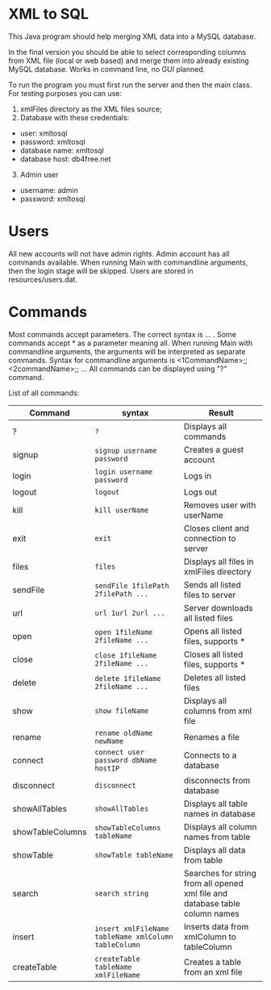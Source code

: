 # XML to SQL

This Java program should help merging XML data into a MySQL database.

In the final version you should be able to select corresponding columns from XML file (local or web based) and merge them into already existing MySQL database.
Works in command line, no GUI planned.

To run the program you must first run the server and then the main class.
For testing purposes you can use:
1. xmlFiles directory as the XML files source;
2. Database with these credentials:
* user: xmltosql
* password: xmltosql
* database name: xmltosql
* database host: db4free.net
3. Admin user
* username: admin
* password: xmltosql


# Users
All new accounts will not have admin rights. Admin account has all commands available. When running Main with commandline arguments, then the login stage will be skipped.
Users are stored in resources/users.dat.

# Commands
Most commands accept parameters. The correct syntax is <commandName> <param1> <param2> ... . Some commands accept * as a parameter meaning all. When running Main with commandline arguments,
the arguments will be interpreted as separate commands. Syntax for commandline arguments is <1CommandName>;<param1>;<param2> <2commandName>;<param1>;<param2> ...
All commands can be displayed using "?" command.

List of all commands:

Command | syntax | Result
------- | ------ | -------
? | `?` | Displays all commands
signup | `signup username password` | Creates a guest account
login | `login username password` | Logs in
logout | `logout` | Logs out
kill | `kill userName` | Removes user with userName
exit | `exit` | Closes client and connection to server
files | `files` | Displays all files in xmlFiles directory
sendFile | `sendFile 1filePath 2filePath ...` | Sends all listed files to server
url | `url 1url 2url ...` | Server downloads all listed files
open | `open 1fileName 2fileName ...` | Opens all listed files, supports *
close | `close 1fileName 2fileName ...` | Closes all listed files, supports *
delete | `delete 1fileName 2fileName ...` | Deletes all listed files
show | `show fileName` | Displays all columns from xml file
rename | `rename oldName newName` | Renames a file
connect | `connect user password dbName hostIP` | Connects to a database
disconnect | `disconnect` | disconnects from database
showAllTables | `showAllTables` | Displays all table names in database
showTableColumns | `showTableColumns tableName` | Displays all column names from table
showTable | `showTable tableName` | Displays all data from table
search | `search string` | Searches for string from all opened xml file and database table column names
insert | `insert xmlFileName tableName xmlColumn tableColumn` | Inserts data from xmlColumn to tableColumn
createTable | `createTable tableName xmlFileName` | Creates a table from an xml file

